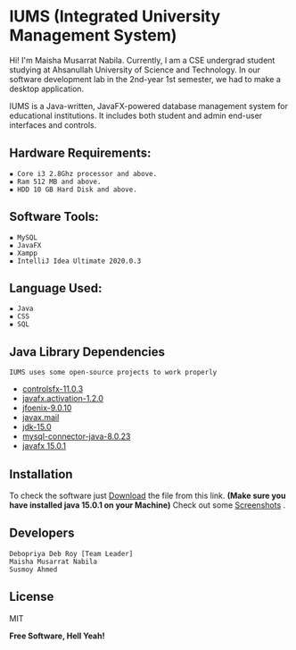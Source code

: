 # IUMS (Integrated University Management System)
Hi!
I'm Maisha Musarrat Nabila. Currently, I am a CSE undergrad student studying at Ahsanullah University of Science and Technology. In our software development lab in the 2nd-year 1st semester, we had to make a desktop application.

IUMS is a Java-written, JavaFX-powered database management system for educational institutions. It includes both student and admin end-user interfaces and controls.

## Hardware Requirements: 
    ▪ Core i3 2.8Ghz processor and above.
    ▪ Ram 512 MB and above.
    ▪ HDD 10 GB Hard Disk and above.

## Software Tools: 
    ▪ MySQL 
    ▪ JavaFX
    ▪ Xampp
    ▪ IntelliJ Idea Ultimate 2020.0.3
## Language Used: 
    ▪ Java
    ▪ CSS
    ▪ SQL
## Java Library Dependencies 
    IUMS uses some open-source projects to work properly
* [controlsfx-11.0.3](https://github.com/controlsfx/controlsfx)
* [javafx.activation-1.2.0](https://search.maven.org/artifact/com.sun.activation/javax.activation/1.2.0/jar) 
* [jfoenix-9.0.10](https://github.com/sshahine/JFoenix)
* [javax.mail](https://javaee.github.io/javamail/) 
* [jdk-15.0](https://www.oracle.com/java/technologies/javase-jdk15-downloads.html) 
* [mysql-connector-java-8.0.23](https://dev.mysql.com/downloads/connector/net/)
* [javafx 15.0.1](https://github.com/openjdk/jfx)
  
## Installation
To check the software just [Download](https://drive.google.com/file/d/1OvVzaPFZ5tchEcT5g1PpGW6py31KbRLO/view?usp=sharing) the file from this link. **(Make sure you have installed java 15.0.1 on your Machine)**
Check out some [Screenshots](https://drive.google.com/drive/folders/1FEFL1Rb374RhxsuY5Y-Kftc4fq-IoOfr?usp=sharing) .

## Developers
    Debopriya Deb Roy [Team Leader]
    Maisha Musarrat Nabila
    Susmoy Ahmed

License
----
MIT

**Free Software, Hell Yeah!**




